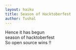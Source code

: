 ```yaml
---
layout: haiku
title: Season of Hacktoberfest
author: Tushal
---
```


Hence it has begun <br>
season of hacktoberfest <br>
So open source wins !! <br>
